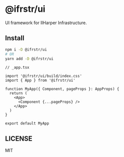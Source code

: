 # @ifrstr/ui

UI framework for IlHarper Infrastructure.

## Install

```sh
npm i -D @ifrstr/ui
# OR
yarn add -D @ifrstr/ui
```

```tsx
// _app.tsx

import '@ifrstr/ui/build/index.css'
import { App } from '@ifrstr/ui'

function MyApp({ Component, pageProps }: AppProps) {
  return (
    <App>
      <Component {...pageProps} />
    </App>
  )
}

export default MyApp
```

## LICENSE

MIT
